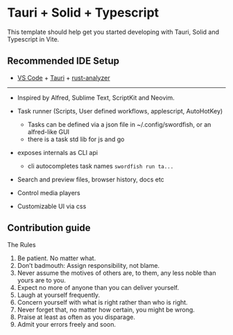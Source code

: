 # Tauri + Solid + Typescript

This template should help get you started developing with Tauri, Solid and Typescript in Vite.

## Recommended IDE Setup

- [VS Code](https://code.visualstudio.com/) + [Tauri](https://marketplace.visualstudio.com/items?itemName=tauri-apps.tauri-vscode) + [rust-analyzer](https://marketplace.visualstudio.com/items?itemName=rust-lang.rust-analyzer)

---

- Inspired by Alfred, Sublime Text, ScriptKit and Neovim.
- Task runner (Scripts, User defined workflows, applescript, AutoHotKey)
  - Tasks can be defined via a json file in ~/.config/swordfish, or an alfred-like GUI
  - there is a task std lib for js and go
- exposes internals as CLI api
  - cli autocompletes task names `swordfish run ta...`


- Search and preview files, browser history, docs etc
- Control media players
- Customizable UI via css

## Contribution guide

The Rules
1. Be patient. No matter what.
2. Don’t badmouth: Assign responsibility, not blame.
3. Never assume the motives of others are, to them, any less noble than yours are to you.
4. Expect no more of anyone than you can deliver yourself.
5. Laugh at yourself frequently.
6. Concern yourself with what is right rather than who is right.
7. Never forget that, no matter how certain, you might be wrong.
8. Praise at least as often as you disparage.
9. Admit your errors freely and soon.
